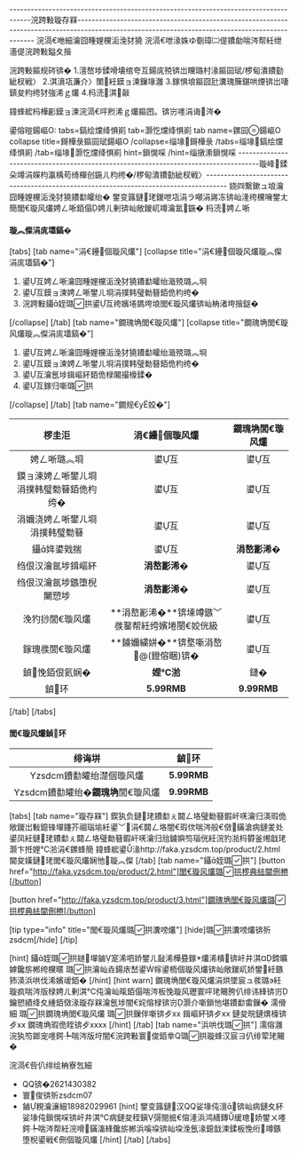 ------------------------------------------------------------------------------------浣跨敤璇存槑------------------------------------------------------------------------------------------------------------------------------------------------
浣滆€咃細瀹囧畽娌欓洉浼犲獟
浣滆€呭湪姝ゆ劅璋㈡偍鐨勮喘涔帮紝绁濇偍浣跨敤鎰夊揩

浣跨敤鏂规硶锛�
1.澶嶅埗鍒嗗壊绾夸互鍚庣殑锛岀矘璐村湪鏂囩珷/椤甸潰鐨勭紪杈戦〉
2.淇濆瓨濂介〉闈紝鏌ョ湅鏁堟灉
3.鎵惧埌鏂囧瓧瀵瑰簲鍖哄煙锛岀啛鎮夋枃绔犲強浠ｇ爜
4.杩涜淇敼

鍏蜂綋杩樺彲鏌ョ湅浣滆€呯煭浠ｇ爜鏂囨。锛岃嚜涓诲涔�

鍙傛暟鍚嶇О:
tabs=鎬绘爣绛惧崱
tab=灏忔爣绛惧崱
tab name=鏍囩鍚嶇О
collapse title=鎶樺彔鏂囩珷鍚嶇О
/collapse=缁堟鎶樺彔
/tabs=缁堟鎬绘爣绛惧崱
/tab=缁堟灏忔爣绛惧崱
hint=鎻愰啋
/hint=缁撴潫鎻愰啋
------------------------------------------------------------------------------------璇峰鍒朵竴涓嬫枃瀛楀苟绮樿创鍦ㄦ枃绔�/椤甸潰鐨勭紪杈戦〉------------------------------------------------------------------------------------
娆㈣繋鏉ュ埌瀹囧畽娌欓洉浼犲獟鐨勫皬绐�
鐢变簬鏈珯鍐呭瓨涓ラ噸涓嶈冻锛屾湰绔欓噰鐢ㄤ簡閭€璇风爜娉ㄥ唽銆傝娉ㄦ剰锛屾敞鍐屼竴瀹氳鍦� 杩涜娉ㄥ唽

#### 璇︽儏涓庣壒鎬�
[tabs]
[tab name="涓€鑸個璇风爜"]
[collapse title="涓€鑸個璇风爜璇︽儏涓庣壒鎬�"]

 1. 鍙互娉ㄥ唽瀹囧畽娌欓洉浼犲獟鐨勫皬绐濈殑璐︽埛
 2. 鍙互鏌ョ湅娉ㄥ唽鐢ㄦ埛涓撲韩璧勬簮銆佹枃绔�
 3. 浣跨敤鑷姪璐拱鍙互绔嬪埢鎷垮埌閭€璇风爜锛屾柟渚垮揩鎹�

[/collapse]
[/tab]
[tab name="鐗瑰埆閭€璇风爜"]
[collapse title="鐗瑰埆閭€璇风爜璇︽儏涓庣壒鎬�"]

 1. 鍙互娉ㄥ唽瀹囧畽娌欓洉浼犲獟鐨勫皬绐濈殑璐︽埛
 2. 鍙互鏌ョ湅娉ㄥ唽鐢ㄦ埛涓撲韩璧勬簮銆佹枃绔�
 3. 鍙互瀹氬埗鍓嶇紑銆佹椂闂撮檺鍒�
 4. 鍙互鎵归噺璐拱

[/collapse]
[/tab]
[tab name="鐗规€у姣�"]

| **椤圭洰** | **涓€鑸個璇风爜** | **鐗瑰埆閭€璇风爜** | 
|:----:|:----:|:----:|
|  娉ㄥ唽璐︽埛  |  鍙互  |   鍙互  |      
|  鏌ョ湅娉ㄥ唽鐢ㄦ埛涓撲韩璧勬簮銆佹枃绔�  |  鍙互  |  鍙互  |  
|  涓嬭浇娉ㄥ唽鐢ㄦ埛涓撲韩璧勬簮  |  鍙互  |  鍙互  |  
|  鑷姩鍙戣揣  |  鍙互  |  **涓嶅彲浠�**  |  
|  绉佷汉瀹氬埗鍓嶇紑  |  **涓嶅彲浠�**  |  鍙互  |  
|  绉佷汉瀹氬埗鏃堕棿闄愬埗  |  **涓嶅彲浠�**  |  鍙互  | 
|  浼犳挱閭€璇风爜  |  **涓嶅彲浠�**锛堜竴鏃﹀彂鐜帮紝绔嬪埢閿€姣侊級  |  鍙互  | 
|  鎵瑰彂閭€璇风爜  |  **鐪嬭繍姘�**锛堥噺涓嶅@(鐙傛睏)锛�  |  鍙互  | 
|  鍞悗銆佷氦娴�  |  **娌℃湁**  |  鏈�  | 
|  鍞环  |  **5.99RMB**  |  **9.99RMB**  |  

[/tab]
[/tabs]

#### 閭€璇风爜鍞环
| **绯诲垪** | **鍞环** | 
|:----:|:----:|
|  Yzsdcm鐨勫皬绐濋個璇风爜  |  **5.99RMB**  |      
|  Yzsdcm鐨勫皬绐�**鐗瑰埆**閭€璇风爜  |  **9.99RMB**  |      

[tabs]
[tab name="璇存槑"]
鍥犱负鏈珯鐨勫ぇ閮ㄥ垎璧勬簮鍜屽唴瀹归渶瑕佹敞鍐岀敤鎴锋墠鑳芥祻瑙堬紝鍙﹀涓€閮ㄥ垎闇€瑕佽喘涔般€傚鏋滄病鏈夎处鍙凤紝鏈珯鐨勫ぇ閮ㄥ垎璧勬簮鍜屽唴瀹归兘鐪嬩笉瑙侊紝浣犳湁杩欎釜缃戠珯灏卞拰娌℃湁涓€鏍蜂簡
鍏蜂綋鍙湪http://faka.yzsdcm.top/product/2.html 閫夋嫨鏈珯閭€璇风爜娴忚璇︽儏
[/tab]
[tab name="鑷姪璐拱"]
[button href="http://faka.yzsdcm.top/product/2.html"]閭€璇风爜璐拱椤典紶閫侀棬[/button]

[button href="http://faka.yzsdcm.top/product/3.html"]鐗瑰埆閭€璇风爜璐拱椤典紶閫侀棬[/button]

[tip type="info" title="閭€璇风爜璐拱瀵嗙爜"]
[hide]璐拱瀵嗙爜锛歽zsdcm[/hide]
[/tip]

[hint]
鑷姪璐拱鐩墠鏀寔浠呬娇鐢ㄦ敮浠樺疂鎵爜浠樻锛屽井淇¤鍗曠嫭鑱旂郴绔欓暱
璐拱瀹屾垚鍚庡嵆鍙幏鍙栭個璇风爜锛屾敞鍐屼娇鐢紝鏃犻渶浜哄伐浠嬪叆銆�
[/hint]
[hint warn]
鐗瑰埆閭€璇风爜涓烘墜宸ュ彂璐э紝璇疯喘涔版椂娉ㄦ剰淇℃伅瀹屾暣銆傝喘涔板悗璇风瓑寰呯珯闀胯仈绯讳綘锛岃鑰愬績绛夊緟銆傚湪璇存槑瀹氬埗闇€姹傛椂锛岃灏介噺鎻忚堪鐨勫畬鏁�
濡傦細
璐拱鐗瑰埆閭€璇风爜
璐拱鏁伴噺锛歺xx
鍓嶇紑锛歺xx
鏈夋晥鏈熼檺锛歺xx
鐗瑰埆瑕佹眰锛歺xxxx
[/hint]
[/tab]
[tab name="浜哄伐璐拱"]
濡傛灉浣犱笉鎯宠嚜鍔╄喘涔版垨闇€浣跨敤寰俊銆丵Q璐拱璇蜂汉宸ヨ仈绯荤珯闀�

浣滆€呰仈绯绘柟寮忥細

 - QQ锛�2621430382
 - 寰俊锛歽zsdcm07
 - 鏀粯瀹濓細18982029961
[hint]
鐢变簬鏈汉QQ娑堟伅澶锛屾病鏈夊紑娑堟伅鎻愰啋锛屽井淇℃病鏈夋秷鎭彁閱掋€傛湰浜鸿繕鏄缓璁娇鐢ㄨ嚜鍔╄喘涔帮紝浣嗗鏋滀綘鑱旂郴浜嗘垜锛屾垜浼氬湪鎴戠湅鍒板悗绗竴鏃堕棿鍙戦€侀個璇风爜
[/hint]
[/tab]
[/tabs]